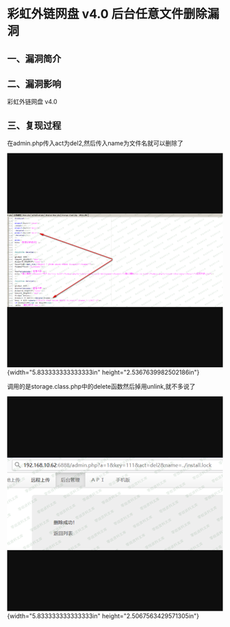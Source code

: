 彩虹外链网盘 v4.0 后台任意文件删除漏洞
======================================

一、漏洞简介
------------

二、漏洞影响
------------

彩虹外链网盘 v4.0

三、复现过程
------------

在admin.php传入act为del2,然后传入name为文件名就可以删除了

![11.png](resource/彩虹外链网盘v4.0后台任意文件删除漏洞/media/rId24.png){width="5.833333333333333in"
height="2.5367639982502186in"}

调用的是storage.class.php中的delete函数然后掉用unlink,就不多说了

![12.png](resource/彩虹外链网盘v4.0后台任意文件删除漏洞/media/rId25.png){width="5.833333333333333in"
height="2.5067563429571305in"}
